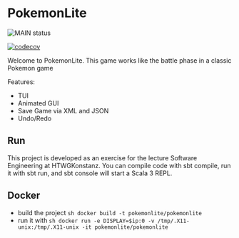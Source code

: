 # PokemonLite

![MAIN status](https://github.com/luis-stumpf/PokemonLite/actions/workflows/scala.yml/badge.svg)

[![codecov](https://codecov.io/gh/luis-stumpf/PokemonLite/branch/development/graph/badge.svg?token=XIYI73J361)](https://codecov.io/gh/luis-stumpf/PokemonLite)

Welcome to PokemonLite. This game works like the battle phase in a classic Pokemon game

Features:
- TUI
- Animated GUI
- Save Game via XML and JSON
- Undo/Redo


## Run

This project is developed as an exercise for the lecture Software Engineering at HTWGKonstanz. You can compile code with sbt compile, run it with sbt run, and sbt console will start a Scala 3 REPL.

## Docker

- build the project ```sh docker build -t pokemonlite/pokemonlite```
- run it with ```sh docker run -e DISPLAY=$ip:0 -v /tmp/.X11-unix:/tmp/.X11-unix -it pokemonlite/pokemonlite```
